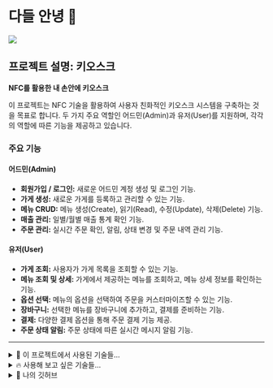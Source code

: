 # 다들 안녕 👋
<img src="https://capsule-render.vercel.app/api?type=venom&height=200&text=NFC%20%EB%A5%BC%20%ED%99%9C%EC%9A%A9%ED%95%9C%20%EB%82%B4%20%EC%86%90%EC%95%88%EC%97%90%20%ED%82%A4%EC%98%A4%EC%8A%A4%ED%81%AC.&fontSize=40&color=0:8871e5,100:b678c4&stroke=b678c4" />




## 프로젝트 설명: 키오스크

**NFC를 활용한 내 손안에 키오스크**

이 프로젝트는 NFC 기술을 활용하여 사용자 친화적인 키오스크 시스템을 구축하는 것을 목표로 합니다. 두 가지 주요 역할인 어드민(Admin)과 유저(User)를 지원하며, 각각의 역할에 따른 기능을 제공하고 있습니다.

### 주요 기능

#### 어드민(Admin)
- **회원가입 / 로그인:** 새로운 어드민 계정 생성 및 로그인 기능.
- **가게 생성:** 새로운 가게를 등록하고 관리할 수 있는 기능.
- **메뉴 CRUD:** 메뉴 생성(Create), 읽기(Read), 수정(Update), 삭제(Delete) 기능.
- **매출 관리:** 일별/월별 매출 통계 확인 기능.
- **주문 관리:** 실시간 주문 확인, 알림, 상태 변경 및 주문 내역 관리 기능.

#### 유저(User)
- **가게 조회:** 사용자가 가게 목록을 조회할 수 있는 기능.
- **메뉴 조회 및 상세:** 가게에서 제공하는 메뉴를 조회하고, 메뉴 상세 정보를 확인하는 기능.
- **옵션 선택:** 메뉴의 옵션을 선택하여 주문을 커스터마이즈할 수 있는 기능.
- **장바구니:** 선택한 메뉴를 장바구니에 추가하고, 결제를 준비하는 기능.
- **결제:** 다양한 결제 옵션을 통해 주문 결제 기능 제공.
- **주문 상태 알림:** 주문 상태에 따른 실시간 메시지 알림 기능.

---

<details>
  <summary>🍇 이 프로젝트에서 사용된 기술들...</summary>

  <p>
    <img src="https://img.shields.io/badge/MySQL-4479A1?style=for-the-badge&logo=mysql&logoColor=white"/>
    <img src="https://img.shields.io/badge/Next.js-000000?style=for-the-badge&logo=nextdotjs&logoColor=white"/>
    <img src="https://img.shields.io/badge/JavaScript-F7DF1E?style=for-the-badge&logo=javascript&logoColor=black"/>
    <img src="https://img.shields.io/badge/HTML5-E34F26?style=for-the-badge&logo=html5&logoColor=white"/>
    <img src="https://img.shields.io/badge/CSS3-1572B6?style=for-the-badge&logo=css3&logoColor=white"/>
    <img src="https://img.shields.io/badge/Amazon%20AWS-232F3E?style=for-the-badge&logo=amazon-aws&logoColor=white"/>
    <img src="https://img.shields.io/badge/EC2-FF9900?style=for-the-badge&logo=amazon-ec2&logoColor=white"/>
    <img src="https://img.shields.io/badge/RDS-527FFF?style=for-the-badge&logo=amazon-rds&logoColor=white"/>
    <img src="https://img.shields.io/badge/React-61DAFB?style=for-the-badge&logo=react&logoColor=black"/>
    <img src="https://img.shields.io/badge/GitHub%20Actions-2088FF?style=for-the-badge&logo=github-actions&logoColor=white"/>
    <img src="https://img.shields.io/badge/Git-F05032?style=for-the-badge&logo=git&logoColor=white"/>
    <img src="https://img.shields.io/badge/GitHub-181717?style=for-the-badge&logo=github&logoColor=white"/>
    <img src="https://img.shields.io/badge/Firebase-FFCA28?style=for-the-badge&logo=firebase&logoColor=black"/>
    <img src="https://img.shields.io/badge/CoolSMS-2B579A?style=for-the-badge&logo=twilio&logoColor=white"/>
    <img src="https://img.shields.io/badge/JWT-000000?style=for-the-badge&logo=json-web-tokens&logoColor=white"/>
    <img src="https://img.shields.io/badge/Amazon%20S3-569A31?style=for-the-badge&logo=amazon-s3&logoColor=white"/>
    <img src="https://img.shields.io/badge/TypeScript-3178C6?style=for-the-badge&logo=typescript&logoColor=white"/>
    <img src="https://img.shields.io/badge/Docker-2496ED?style=for-the-badge&logo=docker&logoColor=white"/>
    <img src="https://img.shields.io/badge/Toss%20Payments-1F8DD6?style=for-the-badge&logo=readme&logoColor=white"/>
    <img src="https://img.shields.io/badge/Axios-5A29E4?style=for-the-badge&logo=axios&logoColor=white"/>
    <img src="https://img.shields.io/badge/Tailwind%20CSS-06B6D4?style=for-the-badge&logo=tailwindcss&logoColor=white"/>
  </p>

</details>

<details>
  <summary>🔥 사용해 보고 싶은 기술들...</summary>

  <p>
    <img src="https://img.shields.io/badge/Redis-DC382D?style=for-the-badge&logo=redis&logoColor=white"/>
    <img src="https://img.shields.io/badge/TTS-002E5E?style=for-the-badge&logo=readme&logoColor=white"/>
  </p>

</details>

<details>
  <summary>🔷 나의 깃허브</summary>

  <p>
    - [GitHub Profile](https://github.com/leedonguk0809)
    - [KioSSGk Organization Repository](https://github.com/KioSSGk/kiossgk)
  </p>

</details>
